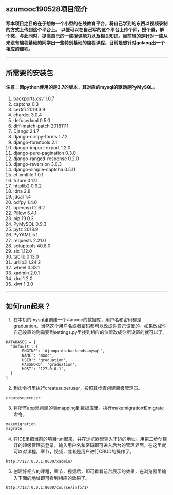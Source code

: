 ## szumooc190528项目简介
####  写本项目之目的在于想做一个小型的在线教育平台，将自己学到的东西以视频录制的方式上传到这个平台上。 以便可以在自己写的这个平台上传个师，授个道，解个惑，与此同时，提高自己的一些授课能力以及相关知识。目前想的是针对一些从来没有编程基础的同学出一些特别基础的编程课程，目前是想针对golang出一个相应的课程。
---
## 所需要的安装包
#### 注意：因python使用的是3.7的版本，其对应的mysql的驱动是PyMySQL。
1. backports.csv          1.0.7
2. captcha                0.3
3. certifi                2019.3.9
4. chardet                3.0.4
5. defusedxml             0.5.0
6. diff-match-patch       20181111
7. Django                 2.1.7
8. django-crispy-forms    1.7.2
9. django-formtools       2.1
10. django-import-export   1.2.0
11. django-pure-pagination 0.3.0
12. django-ranged-response 0.2.0
13. django-reversion       3.0.3
14. django-simple-captcha  0.5.11
15. et-xmlfile             1.0.1
16. future                 0.17.1
17. httplib2               0.9.2
18. idna                   2.8
19. jdcal                  1.4
20. odfpy                  1.4.0
21. openpyxl               2.6.2
22. Pillow                 5.4.1
23. pip                    19.0.3
24. PyMySQL                0.9.3
25. pytz                   2018.9
26. PyYAML                 5.1
27. requests               2.21.0
28. setuptools             40.8.0
29. six                    1.12.0
30. tablib                 0.13.0
31. urllib3                1.24.2
32. wheel                  0.33.1
33. xadmin                 2.0.1
34. xlrd                   1.2.0
35. xlwt                   1.3.0
---
## 如何run起来？
1. 在本机的mysql里创建一个叫mooc的数据库，用户名和密码都是graduation。当然这个用户名或者密码都可以改成你自己设置的，如果改成你自己设置的则需要到settings.py里找到相应的位置改成你所设置的就可以了。
  ```
  DATABASES = {
    'default': {
        'ENGINE': 'django.db.backends.mysql',
        'NAME': 'mooc',
        'USER': 'graduation',
        'PASSWORD': 'graduation',
        'HOST': '127.0.0.1',
    }
}
```
2. 到命令行里执行createsuperuser，按照其步骤创建超级管理员。
```
createsuperuser
```
3. 将所有app里创建的表mapping到数据库里。执行makemigration和migrate命令。
```
makemigration
migrate
```
4. 在IDE里把当前的项目run起来，并在浏览器里输入下边的地址。用第二步创建好的超级管理员登录，输入用户名和密码即可进入后台的管理界面。在这里就可以对课程，章节，视频，或者是用户进行CRUD的操作了。
```
http://127.0.0.1:8000/xadmin/
```
5. 创建好相应的课程，章节，视频后，即可看看前台展示的效果，在浏览器里输入下面的地址即可看到相应的效果了。
```
http://127.0.0.1:8000/course/info/1/
```





